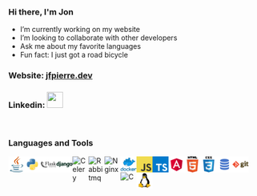 ### Hi there, I'm Jon

- I’m currently working on my website
- I’m looking to collaborate with other developers
- Ask me about my favorite languages
- Fun fact: I just got a road bicycle

### Website: [jfpierre.dev][website]
### Linkedin: [<img height="32" width="32" src="https://cdn.jsdelivr.net/npm/simple-icons@v3/icons/linkedin.svg" />][linkedin]

<br />

### Languages and Tools
<!-- github language search -->

[<img align="left" alt="Java" width="32px" src=
"https://raw.githubusercontent.com/github/explore/80688e429a7d4ef2fca1e82350fe8e3517d3494d/topics/java/java.png" />][java]

[<img align="left" alt="Python" width="32px" src=
"https://raw.githubusercontent.com/github/explore/80688e429a7d4ef2fca1e82350fe8e3517d3494d/topics/python/python.png" />][python]

[<img align="left" alt="Flask" width="32px" src=
"https://raw.githubusercontent.com/github/explore/80688e429a7d4ef2fca1e82350fe8e3517d3494d/topics/flask/flask.png" />][flask]

[<img align="left" alt="Django" width="32px" src=
"https://raw.githubusercontent.com/github/explore/80688e429a7d4ef2fca1e82350fe8e3517d3494d/topics/django/django.png" />][django]

[<img align="left" alt="Celery" width="32px" src=
"https://docs.celeryproject.org/en/stable/_static/celery_512.png" />][celery]

[<img align="left" alt="Rabbitmq" width="32px" src=
"https://www.rabbitmq.com/img/rabbitmq_logo_strap.png" />][rabbitmq]

[<img align="left" alt="Nginx" width="32px" src=
"https://nginx.org/nginx.png" />][nginx]

[<img align="left" alt="Docker" width="32px" src=
"https://raw.githubusercontent.com/github/explore/80688e429a7d4ef2fca1e82350fe8e3517d3494d/topics/docker/docker.png" />][docker]

[<img align="left" alt="JavaScript" width="32px" src=
"https://raw.githubusercontent.com/github/explore/80688e429a7d4ef2fca1e82350fe8e3517d3494d/topics/javascript/javascript.png" />][javascript]

[<img align="left" alt="" width="32px" src=
"https://raw.githubusercontent.com/github/explore/80688e429a7d4ef2fca1e82350fe8e3517d3494d/topics/typescript/typescript.png" />][typescript]

[<img align="left" alt="Angular" width="32px" src=
"https://raw.githubusercontent.com/github/explore/80688e429a7d4ef2fca1e82350fe8e3517d3494d/topics/angular/angular.png" />][angular]

[<img align="left" alt="HTML5" width="32px" src=
"https://raw.githubusercontent.com/github/explore/80688e429a7d4ef2fca1e82350fe8e3517d3494d/topics/html/html.png" />][html]

[<img align="left" alt="CSS" width="32px" src=
"https://raw.githubusercontent.com/github/explore/80688e429a7d4ef2fca1e82350fe8e3517d3494d/topics/css/css.png" />][css]

[<img align="left" alt="SQL" width="32px" src=
"https://raw.githubusercontent.com/github/explore/80688e429a7d4ef2fca1e82350fe8e3517d3494d/topics/sql/sql.png" />][SQL]


[<img align="left" alt="Git" width="32px" src=
"https://raw.githubusercontent.com/github/explore/80688e429a7d4ef2fca1e82350fe8e3517d3494d/topics/git/git.png" />][Git]

[<img align="left" alt="C" width="32px" src=
"https://raw.githubusercontent.com/simple-icons/simple-icons/0181b18da750e20a23b1602414d25c72116e8b93/icons/cplusplus.svg" />][C++]

[<img align="left" alt="Linux" width="32px" src=
"https://raw.githubusercontent.com/github/explore/80688e429a7d4ef2fca1e82350fe8e3517d3494d/topics/linux/linux.png" />][linux]

<!-- links -->
[website]: https://jfpierre.dev
[linkedin]: https://www.linkedin.com/in/jpierre1

[angular]: https://angular.io/
[C]: https://cppreference.com/w/cpp
[C++]: https://cppreference.com/w/c
[java]: https://www.java.com
[docker]: https://www.docker.com/
[nginx]: https://www.nginx.com/
[python]: https://www.python.org/
[html]: https://www.w3schools.com/html/
[css]: https://www.w3schools.com/css/
[javascript]: https://www.javascript.com/
[SQL]: https://www.w3schools.com/sql/
[git]: https://git-scm.com/
[linux]: https://www.linux.org/
[typescript]: https://www.typescriptlang.org/
[flask]: https://flask.palletsprojects.com
[django]: https://www.djangoproject.com/
[celery]: https://docs.celeryproject.org
[rabbitmq]: https://www.rabbitmq.com/

